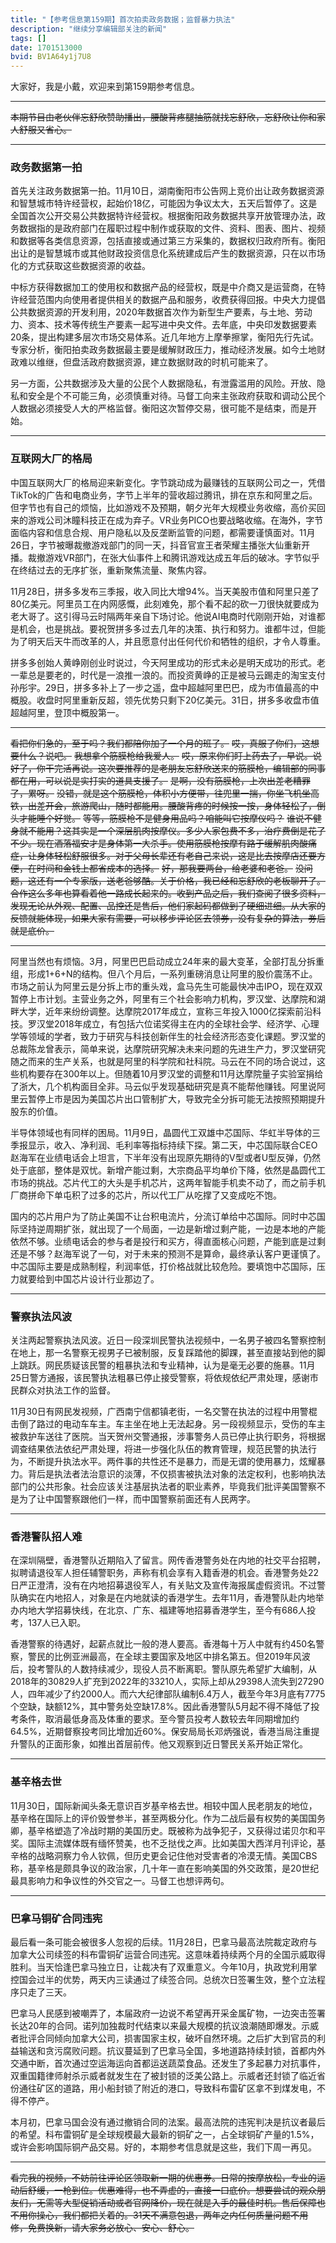 ```yaml
---
title: "【参考信息第159期】首次拍卖政务数据；监督暴力执法"
description: "继续分享编辑部关注的新闻"
tags: []
date: 1701513000
bvid: BV1A64y1j7U8
---
```

大家好，我是小戴，欢迎来到第159期参考信息。

---

~~本期节目由老伙伴忘舒欣赞助播出，腰酸背疼腿抽筋就找忘舒欣，忘舒欣让你和家人舒服又省心。~~

---

### 政务数据第一拍

首先关注政务数据第一拍。11月10日，湖南衡阳市公告网上竞价出让政务数据资源和智慧城市特许经营权，起始价18亿，可能因为争议太大，五天后暂停了。这是全国首次公开交易公共数据特许经营权。根据衡阳政务数据共享开放管理办法，政务数据指的是政府部门在履职过程中制作或获取的文件、资料、图表、图片、视频和数据等各类信息资源，包括直接或通过第三方采集的，数据权归政府所有。衡阳出让的是智慧城市或其他财政投资信息化系统建成后产生的数据资源，只在以市场化的方式获取这些数据资源的收益。

中标方获得数据加工的使用权和数据产品的经营权，既是中介商又是运营商，在特许经营范围内向使用者提供相关的数据产品和服务，收费获得回报。中央大力提倡公共数据资源的开发利用，2020年数据首次作为新型生产要素，与土地、劳动力、资本、技术等传统生产要素一起写进中央文件。去年底，中央印发数据要素20条，提出构建多层次市场交易体系。近几年地方上摩拳擦掌，衡阳先行先试。专家分析，衡阳拍卖政务数据最主要是缓解财政压力，推动经济发展。如今土地财政难以维继，但盘活政府数据资源，建立数据财政的时机可能来了。

另一方面，公共数据涉及大量的公民个人数据隐私，有泄露滥用的风险。开放、隐私和安全是个不可能三角，必须慎重对待。马督工向来主张政府获取和调动公民个人数据必须接受人大的严格监督。衡阳这次暂停交易，很可能不是结束，而是开始。

---

### 互联网大厂的格局

中国互联网大厂的格局迎来新变化。字节跳动成为最赚钱的互联网公司之一，凭借TikTok的广告和电商业务，字节上半年的营收超过腾讯，排在京东和阿里之后。但字节也有自己的烦恼，比如游戏不及预期，朝夕光年大规模业务收缩，高价买回来的游戏公司沐瞳科技正在成为弃子。VR业务PICO也要战略收缩。在海外，字节面临内容和信息合规、用户隐私以及反垄断监管的问题，都需要谨慎面对。11月26日，字节被曝裁撤游戏部门的同一天，抖音官宣王者荣耀主播张大仙重新开播。裁撤游戏VR部门，在张大仙事件上和腾讯游戏达成五年后的破冰。字节似乎在终结过去的无序扩张，重新聚焦流量、聚焦内容。

11月28日，拼多多发布三季报，收入同比大增94%。当天美股市值和阿里只差了80亿美元。阿里员工在内网感慨，此刻难免，那个看不起的砍一刀很快就要成为老大哥了。这引得马云时隔两年亲自下场讨论。他说AI电商时代刚刚开始，对谁都是机会，也是挑战。要祝贺拼多多过去几年的决策、执行和努力。谁都牛过，但能为了明天后天牛而改革的人，并且愿意付出任何代价和牺牲的组织，才令人尊重。

拼多多创始人黄峥刚创业时说过，今天阿里成功的形式未必是明天成功的形式。老一辈总是要老的，时代是一浪推一浪的。而投资黄峥的正是被马云踢走的淘宝支付孙彤宇。29日，拼多多补上了一步之遥，盘中超越阿里巴巴，成为市值最高的中概股。收盘时阿里重新反超，领先优势只剩下20亿美元。31日，拼多多收盘市值超越阿里，登顶中概股第一。

---

~~看把你们急的，至于吗？我们都陪你加了一个月的班了。~~
~~哎，真服了你们，这想要什么？说吧。~~
~~我想拿个筋膜枪给我爱人。~~
~~哎，原来你们盯上药去了，早说。说好了，你干完活再说。这次要推荐的是老朋友忘舒欣送来的筋膜枪，编辑部的同事都在用，可以说是实打实的道具支援了。~~
~~是啊，没有筋膜枪，上次出差老糟罪了，累呀。~~
~~没错，就是这个筋膜枪，体积小方便带，往兜里一揣，你坐飞机坐高铁，出差开会，旅游爬山，随时都能用。腰酸背疼的时候按一按，身体轻松了，倒头才能睡个好觉。~~
~~等等，筋膜枪不是健身用品吗？咱能叫它按摩仪吗？~~
~~谁说不健身就不能用？这其实是一个深层肌肉按摩仪。多少人家包费不多，治疗费倒是花了不少。现在酒落福安才是身体第一大杀手。使用筋膜枪按摩有路于缓解肌肉酸痛症，让身体轻松舒服很多。对于父母长辈还有老自己来说，这是比去按摩店还要方便，在时间和金钱上都省成本的选择。~~
~~好，那我要两台，给老婆和老爸。~~
~~没问题，这还有一个专家版，送老爸够酷。关于价格，我已经和忘舒欣的老板聊开了。合作这么多年也算看着他一路成长起来的。收到产品之后，我们查阅了很多资料，发现无论从外观、配置、品控还是售后，他们家起码都做到了硬细进细。从大家的反馈就能体现，如果大家有需要，可以移步评论区去领券，没有复杂的算法，券后就是底价。~~

---

阿里当然也有烦恼。3月，阿里巴巴启动成立24年来的最大变革，全部打乱分拆重组，形成1+6+N的结构。但八个月后，一系列重磅消息让阿里的股价震荡不止。市场之前认为阿里云是分拆上市的重头戏，盒马先生可能最快冲击IPO，现在双双暂停上市计划。主营业务之外，阿里有三个社会影响力机构，罗汉堂、达摩院和湖畔大学，近年来纷纷调整。达摩院2017年成立，宣称三年投入1000亿探索前沿科技。罗汉堂2018年成立，有包括六位诺奖得主在内的全球社会学、经济学、心理学等领域的学者，致力于研究与科技创新伴生的社会经济形态变化课题。罗汉堂的总裁陈龙曾表示，简单来说，达摩院研究解决未来问题的先进生产力，罗汉堂研究随之而来的生产关系，也就是阿里的科学院和社科院。马云在不同的场合说过，这些机构要存在300年以上。但随着10月罗汉堂的调整和11月达摩院量子实验室捐给了浙大，几个机构面目全非。马云似乎发现基础研究是真不能帮他赚钱。阿里说阿里云暂停上市是因为美国芯片出口管制扩大，导致完全分拆可能无法按照预期提升股东的价值。

半导体领域也有同样的困局。11月9日，晶圆代工双雄中芯国际、华虹半导体的三季报显示，收入、净利润、毛利率等指标持续下探。第二天，中芯国际联合CEO赵海军在业绩电话会上坦言，下半年没有出现原先期待的V型或者U型反弹，仍然处于底部，整体是双忧。新增产能过剩，大宗商品平均单价下降，依然是晶圆代工市场的挑战。芯片代工的大头是手机芯片，这两年智能手机卖不动了，而之前手机厂商拼命下单屯积了过多的芯片，所以代工厂从吃撑了又变成吃不饱。

国内的芯片用户为了防止美国不让台积电流片，分流订单给中芯国际。同时中芯国际坚持逆周期扩张，就出现了一个局面，一边是新增过剩产能，一边是本地的产能依然不够。业绩电话会的参与者是投行和买方，得直面核心问题，产能到底是过剩还是不够？赵海军说了一句，对于未来的预测不是算命，最终承认客户更谨慎了。中芯国际主要是成熟制程，利润率低，打价格战就比较危险。要填饱中芯国际，压力就要给到中国芯片设计行业那边了。

---

### 警察执法风波

关注两起警察执法风波。近日一段深圳民警执法视频中，一名男子被四名警察控制在地上，那一名警察无视男子已被制服，反复踩踏他的脚踝，甚至直接站到他的脚上跳跃。网民质疑该民警的粗暴执法和专业精神，认为是毫无必要的施暴。11月25日警方通报，该民警执法粗暴已停止接受警察，将依规依纪严肃处理，感谢市民群众对执法工作的监督。

11月30日有网民发视频，广西南宁信都镇老街，一名交警在执法的过程中用警棍击倒了路过的电动车车主。车主坐在地上无法起身。另一段视频显示，受伤的车主被救护车送往了医院。当天贺州交警通报，涉事警务人员已停止执行职务，将根据调查结果依法依纪严肃处理，将进一步强化队伍的教育管理，规范民警的执法行为，不断提升执法水平。两件事的共性还不是暴力，而是无谓的使用暴力，炫耀暴力。背后是执法者法治意识的淡薄，不仅损害被执法对象的法定权利，也影响执法部门的公共形象。社会应该关注基层执法者的职业素养，毕竟我们批评美国警察不是为了让中国警察跟他们一样，而中国警察前面还有人民两字。

---

### 香港警队招人难

在深圳隔壁，香港警队近期陷入了留言。网传香港警务处在内地的社交平台招聘，拟聘请退役军人担任辅警职务，声称有机会享有入籍香港的机会。香港警务处22日严正澄清，没有在内地招募退役军人，有关贴文及宣传海报属虚假资讯。不过警队确实在内地招人，对象是在内地就读的香港学生。去年11月，香港警队赴内地举办内地大学招募快线，在北京、广东、福建等地招募香港学生，至今有686人投考，137人已入职。

香港警察的待遇好，起薪点就比一般的港人要高。香港每十万人中就有约450名警察，警民的比例亚洲最高，在全球主要国家及地区中排名第五。但2019年风波后，投考警队的人数持续减少，现役人员不断离职。警队原先希望扩大编制，从2018年的30829人扩充到2022年的33210人，实际上却从29398人流失到27290人，四年减少了约2000人。而六大纪律部队编制6.4万人，截至今年3月底有7775个空缺，缺额12%，其中警务处空缺17.8%。因此香港警队5月起不得不降低了投考条件，取消最低身高及体重的要求。至今警员投考人数较去年同期增加约64.5%，近期督察投考同比增加近60%。保安局局长邓炳强说，香港当局注重提升警队的正面形象，如推出首层前传。他又观察到近日警民关系开始正常化。

---

### 基辛格去世

11月30日，国际新闻头条无意识百岁基辛格去世。相较中国人民老朋友的地位，基辛格在国际上的评价毁誉参半，甚至两极分化。作为二战后最有权势的美国国务卿，基辛格塑造了冷战时期的美国历史。既被称为战争犯子，又获得过诺贝尔和平奖。国际主流媒体既有缅怀赞美，也不乏挞伐之声。比如美国大西洋月刊评论，基辛格的战略洞察力令人钦佩，但历史更会记住他对受害者的冷漠无情。美国CBS称，基辛格是颇具争议的政治家，几十年一直在影响美国的外交政策，是20世纪最具影响力和争议性的外交官之一。马督工也想评两句。

---

### 巴拿马铜矿合同违宪

最后看一条可能会被很多人忽视的后续。11月28日，巴拿马最高法院裁定政府与加拿大公司续签的科布雷铜矿运营合同违宪。这意味着持续两个月的全国示威取得胜利。当天恰逢巴拿马独立日，让裁决有了双重意义。今年10月，执政党利用掌控国会过半的优势，两天内三读通过了续签合同。总统次日签署生效，整个立法程序只走了三天。

巴拿马人民感到被嘲弄了，本届政府一边说不希望再开采金属矿物，一边突击签署长达20年的合同。诺列加独裁时代结束以来最大规模的抗议浪潮随即爆发。示威者批评合同倾向加拿大公司，损害国家主权，破坏自然环境。之后扩大到官员的利益输送和贪污腐败问题。抗议蔓延到了巴拿马全国，多地道路持续封锁，首都内外交通中断，首次通过空运海运向首都运送蔬菜食品。还发生了多起暴力对抗事件，双重国籍律师射杀示威者就发生在了被封锁的泛美公路上。示威者还封锁了临近省份通往矿区的道路，用小船封锁了附近的港口，导致科布雷矿区拿不到煤发电，不得不停产。

本月初，巴拿马国会没有通过撤销合同的法案。最高法院的违宪判决是抗议者最后的希望。科布雷铜矿是全球规模最大最新的铜矿之一，占全球铜矿产量的1.5%，或许会影响国际铜产品交易。好的，本期参考信息就是这些，我们下周一再见。

---

~~看完我的视频，不妨前往评论区领取新一期的优惠券。日常的按摩放松，专业的运动后舒缓，一枪到位。优惠难得，也不弄虚的，直接一口底价。想要尝试的观众朋友们，无需等大型促销活动或者官网降价，现在就是入手的最佳时机。售后保障也不用你操心，我们都把关着的。31天不满意包退，两年之内任何质量问题不用修，免费换新，请大家务必放心、安心、舒心。~~


